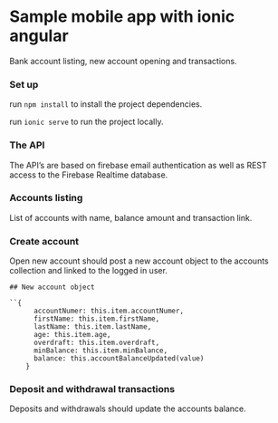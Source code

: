 # Sample mobile app with ionic angular
Bank account listing, new account opening and transactions.

### Set up
run `npm install` to install the project dependencies.

run `ionic serve` to run the project locally.

### The API
The API’s are based on firebase email authentication as well as REST access to the Firebase Realtime database.

### Accounts listing
List of accounts with name, balance amount and transaction link.

### Create account
Open new account should post a new account object to the accounts collection and linked to the logged in user.
```
## New account object

``{
      accountNumer: this.item.accountNumer,
      firstName: this.item.firstName,
      lastName: this.item.lastName,
      age: this.item.age,
      overdraft: this.item.overdraft,
      minBalance: this.item.minBalance,
      balance: this.accountBalanceUpdated(value)
    }
```

### Deposit and withdrawal transactions
Deposits and withdrawals should update the accounts balance.